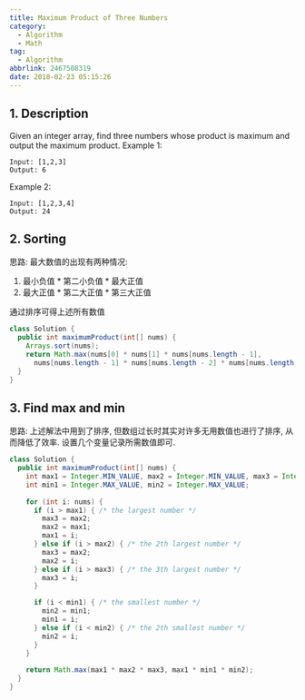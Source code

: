 ```yaml
---
title: Maximum Product of Three Numbers
category:
  - Algorithm
  - Math
tag:
  - Algorithm
abbrlink: 2467508319
date: 2018-02-23 05:15:26
---
```


## 1. Description
Given an integer array, find three numbers whose product is maximum and output the maximum product.
Example 1:
```text
Input: [1,2,3]
Output: 6
```
Example 2:
```text
Input: [1,2,3,4]
Output: 24
```



## 2. Sorting
思路: 最大数值的出现有两种情况: 
1. 最小负值 \* 第二小负值 \* 最大正值
2. 最大正值 \* 第二大正值 \* 第三大正值

通过排序可得上述所有数值

```java
class Solution {
  public int maximumProduct(int[] nums) {
    Arrays.sort(nums);
    return Math.max(nums[0] * nums[1] * nums[nums.length - 1], 
      nums[nums.length - 1] * nums[nums.length - 2] * nums[nums.length - 3]);
  }
}
```



## 3. Find max and min
思路: 上述解法中用到了排序, 但数组过长时其实对许多无用数值也进行了排序, 从而降低了效率. 设置几个变量记录所需数值即可.

```java
class Solution {
  public int maximumProduct(int[] nums) {
    int max1 = Integer.MIN_VALUE, max2 = Integer.MIN_VALUE, max3 = Integer.MIN_VALUE;
    int min1 = Integer.MAX_VALUE, min2 = Integer.MAX_VALUE;
    
    for (int i: nums) {
      if (i > max1) { /* the largest number */
        max3 = max2;
        max2 = max1;
        max1 = i;
      } else if (i > max2) { /* the 2th largest number */
        max3 = max2;
        max2 = i;
      } else if (i > max3) { /* the 3th largest number */
        max3 = i;
      }

      if (i < min1) { /* the smallest number */
        min2 = min1;
        min1 = i;
      } else if (i < min2) { /* the 2th smallest number */
        min2 = i;
      }
    }
  
    return Math.max(max1 * max2 * max3, max1 * min1 * min2);
  }
}
```
